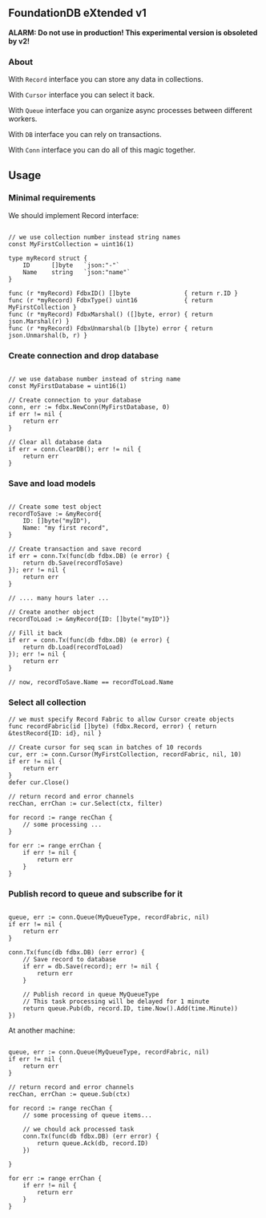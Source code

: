 ## FoundationDB eXtended v1

**ALARM: Do not use in production! This experimental version is obsoleted by v2!**

### About

With `Record` interface you can store any data in collections. 

With `Cursor` interface you can select it back. 

With `Queue` interface you can organize async processes between different workers.

With `DB` interface you can rely on transactions.

With `Conn` interface you can do all of this magic together.

## Usage

### Minimal requirements

We should implement Record interface:

```golang

// we use collection number instead string names
const MyFirstCollection = uint16(1)

type myRecord struct {
    ID      []byte   `json:"-"`
    Name    string   `json:"name"`
}

func (r *myRecord) FdbxID() []byte               { return r.ID }
func (r *myRecord) FdbxType() uint16             { return MyFirstCollection }
func (r *myRecord) FdbxMarshal() ([]byte, error) { return json.Marshal(r) }
func (r *myRecord) FdbxUnmarshal(b []byte) error { return json.Unmarshal(b, r) }
```

### Create connection and drop database

```golang

// we use database number instead of string name 
const MyFirstDatabase = uint16(1)

// Create connection to your database
conn, err := fdbx.NewConn(MyFirstDatabase, 0)
if err != nil {
    return err
}

// Clear all database data
if err = conn.ClearDB(); err != nil {
    return err
}
```

### Save and load models

```golang

// Create some test object
recordToSave := &myRecord{
    ID: []byte("myID"), 
    Name: "my first record",
}

// Create transaction and save record
if err = conn.Tx(func(db fdbx.DB) (e error) { 
    return db.Save(recordToSave)
}); err != nil {
    return err
}

// .... many hours later ...

// Create another object
recordToLoad := &myRecord{ID: []byte("myID")}

// Fill it back
if err = conn.Tx(func(db fdbx.DB) (e error) { 
    return db.Load(recordToLoad)
}); err != nil {
    return err
}

// now, recordToSave.Name == recordToLoad.Name
```

### Select all collection

```golang
// we must specify Record Fabric to allow Cursor create objects
func recordFabric(id []byte) (fdbx.Record, error) { return &testRecord{ID: id}, nil }

// Create cursor for seq scan in batches of 10 records
cur, err := conn.Cursor(MyFirstCollection, recordFabric, nil, 10)
if err != nil {
    return err
}
defer cur.Close()

// return record and error channels
recChan, errChan := cur.Select(ctx, filter)

for record := range recChan {
    // some processing ...
}

for err := range errChan {
    if err != nil {
        return err
    }
}

```

### Publish record to queue and subscribe for it

```golang

queue, err := conn.Queue(MyQueueType, recordFabric, nil)
if err != nil {
    return err
}

conn.Tx(func(db fdbx.DB) (err error) {
    // Save record to database
    if err = db.Save(record); err != nil {
        return err
    }

    // Publish record in queue MyQueueType
    // This task processing will be delayed for 1 minute
    return queue.Pub(db, record.ID, time.Now().Add(time.Minute))
})

```

At another machine:

```golang

queue, err := conn.Queue(MyQueueType, recordFabric, nil)
if err != nil {
    return err
}

// return record and error channels
recChan, errChan := queue.Sub(ctx)

for record := range recChan {
    // some processing of queue items...

    // we chould ack processed task  
    conn.Tx(func(db fdbx.DB) (err error) {
        return queue.Ack(db, record.ID)
    })

}

for err := range errChan {
    if err != nil {
        return err
    }
}

```
